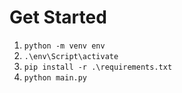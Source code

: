 # Get Started

1. `python -m venv env`
2. `.\env\Script\activate`
3. `pip install -r .\requirements.txt`
4. `python main.py`